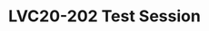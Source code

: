 ---
categories:
- lvc20
description: LVC20-202 Test Session
image: /assets/images/featured-images/lvc20/LVC20-202.png
session_id: LVC20-202
session_room: Track 1 [Tuesday]
session_slot:
  end_time: 2020-09-22 12:30
  start_time: 2020-09-22 12:00
session_speakers:
- speaker_bio: Events Manager, Linaro
  speaker_company: Linaro
  speaker_image: http://avatars.sched.co/1/47/920048/avatar.jpg.320x320px.jpg?7fb
  speaker_name: Test Speaker 1
  speaker_position: Events Manager
  speaker_role: admin, attendee, speaker
session_track: HPC
tag: session
tags: HPC
title: LVC20-202 Test Session
---